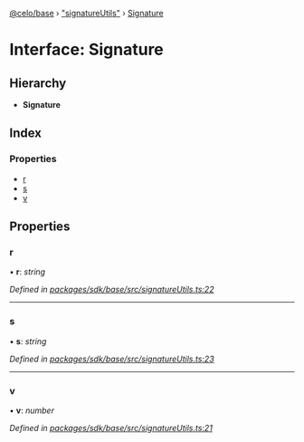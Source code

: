 [@celo/base](../README.md) › ["signatureUtils"](../modules/_signatureutils_.md) › [Signature](_signatureutils_.signature.md)

# Interface: Signature

## Hierarchy

* **Signature**

## Index

### Properties

* [r](_signatureutils_.signature.md#r)
* [s](_signatureutils_.signature.md#s)
* [v](_signatureutils_.signature.md#v)

## Properties

###  r

• **r**: *string*

*Defined in [packages/sdk/base/src/signatureUtils.ts:22](https://github.com/celo-org/celo-monorepo/blob/master/packages/sdk/base/src/signatureUtils.ts#L22)*

___

###  s

• **s**: *string*

*Defined in [packages/sdk/base/src/signatureUtils.ts:23](https://github.com/celo-org/celo-monorepo/blob/master/packages/sdk/base/src/signatureUtils.ts#L23)*

___

###  v

• **v**: *number*

*Defined in [packages/sdk/base/src/signatureUtils.ts:21](https://github.com/celo-org/celo-monorepo/blob/master/packages/sdk/base/src/signatureUtils.ts#L21)*
